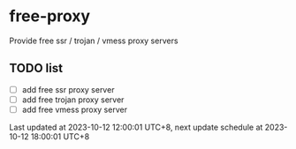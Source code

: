 
# free-proxy
Provide free ssr / trojan / vmess proxy servers


## TODO list
- [ ] add free ssr proxy server
- [ ] add free trojan proxy server
- [ ] add free vmess proxy server

Last updated at 2023-10-12 12:00:01 UTC+8, next update schedule at 2023-10-12 18:00:01 UTC+8

